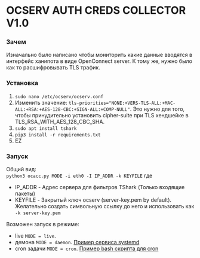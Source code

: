 # OCSERV AUTH CREDS COLLECTOR V1.0

### Зачем
Изначально было написано чтобы мониторить какие данные вводятся в интерфейс ханипота в виде OpenConnect server. 
К тому же, нужно было как то расшифровывать TLS трафик.

### Установка
 1. `sudo nano /etc/ocserv/ocserv.conf`
 2. Изменить значение: `tls-priorities="NONE:+VERS-TLS-ALL:+MAC-ALL:+RSA:+AES-128-CBC:+SIGN-ALL:+COMP-NULL"`. Это нужно для того, чтобы принудительно установить cipher-suite при TLS хендшейке в TLS_RSA_WITH_AES_128_CBC_SHA.
 3. `sudo apt install tshark`
 4. `pip3 install -r requirements.txt`
 5. EZ

### Запуск
Общий вид:  
`python3 ocacc.py MODE -i eth0 -I IP_ADDR -k KEYFILE`
где
 - IP_ADDR - Адрес сервера для фильтров TShark (Только входящие пакеты)
 - KEYFILE - Закрытый ключ ocserv (server-key.pem by default). Желательно создать символьную ссылку до него и использовать как `-k server-key.pem`

Возможен запуск в режиме:
 - live `MODE = live`.
 - демона `MODE = daemon`. [Пример сервиса systemd](./ocacc.service)
 - cron задачи `MODE = cron`. [Пример bash скрипта для cron](./cron_task.sh)


<!--
### TODO:
 - [X] Базовый функционал
 - [ ] Извлекать IP из имени интерфейса.
 - [ ] Переделать логгирование.
 - [ ] Переделать "разбор" пакета ибо это не годится.
 - [ ] Привести out-файл к стандартизированному виду.
 - [ ] Очистка кода.
-->